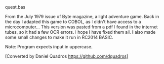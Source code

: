 quest.bas

From the July 1979 issue of Byte magazine, a light adventure game. Back in the day I adapted this game to COBOL, as I didn't have access to a microcomputer... This version was pasted from a pdf I found in the internet tubes, so it had a few OCR errors. I hope I have fixed them all. I also made some small changes to make it run in RC2014 BASIC.

Note: Program expects input in uppercase.

[Converted by Daniel Quadros  https://github.com/dquadros]
